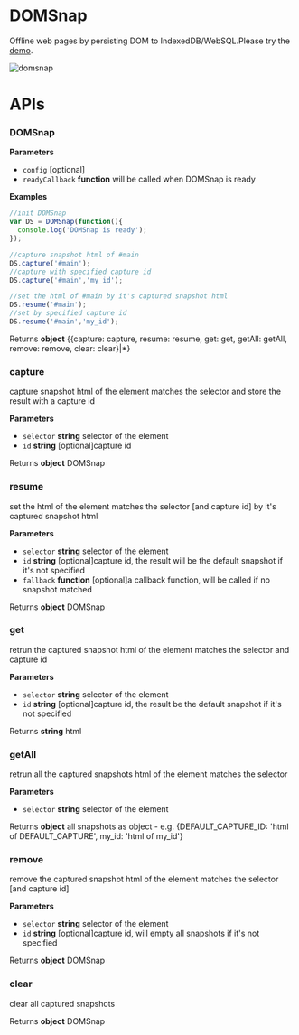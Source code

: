 DOMSnap
=================
Offline web pages by persisting DOM to IndexedDB/WebSQL.Please try the [demo](http://unbug.github.io/DOMSnap/).

![domsnap](https://cloud.githubusercontent.com/assets/799578/14041602/91577d80-f2ad-11e5-806e-19ef26a25a38.gif)

APIs
=========
### DOMSnap

**Parameters**

-   `config`  [optional]
-   `readyCallback` **function** will be called when DOMSnap is ready

**Examples**

```javascript
//init DOMSnap
var DS = DOMSnap(function(){
  console.log('DOMSnap is ready');
});

//capture snapshot html of #main
DS.capture('#main');
//capture with specified capture id
DS.capture('#main','my_id');

//set the html of #main by it's captured snapshot html
DS.resume('#main');
//set by specified capture id
DS.resume('#main','my_id');
```

Returns **object** {{capture: capture, resume: resume, get: get, getAll: getAll, remove: remove, clear: clear}|*}

### capture

capture snapshot html of the element matches the selector and store the result with a capture id

**Parameters**

-   `selector` **string** selector of the element
-   `id` **string** [optional]capture id

Returns **object** DOMSnap

### resume

set the html of the element matches the selector [and capture id] by it's captured snapshot html

**Parameters**

-   `selector` **string** selector of the element
-   `id` **string** [optional]capture id, the result will be the default snapshot if it's not specified
-   `fallback` **function** [optional]a callback function, will be called if no snapshot matched

Returns **object** DOMSnap


### get

retrun the captured snapshot html of the element matches the selector and capture id

**Parameters**

-   `selector` **string** selector of the element
-   `id` **string** [optional]capture id, the result be the default snapshot if it's not specified

Returns **string** html

### getAll

retrun all the captured snapshots html of the element matches the selector

**Parameters**

-   `selector` **string** selector of the element

Returns **object** all snapshots as object - e.g. {DEFAULT_CAPTURE_ID: 'html of DEFAULT_CAPTURE', my_id: 'html of my_id'}

### remove

remove the captured snapshot html of the element matches the selector [and capture id]

**Parameters**

-   `selector` **string** selector of the element
-   `id` **string** [optional]capture id, will empty all snapshots if it's not specified

Returns **object** DOMSnap

### clear

clear all captured snapshots

Returns **object** DOMSnap
